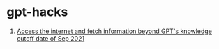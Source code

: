# gpt-hacks
1. [Access the internet and fetch information beyond GPT's knowledge cutoff date of Sep 2021](https://github.com/saharmor/gpt-hacks/blob/main/gpt-internnet-access)
